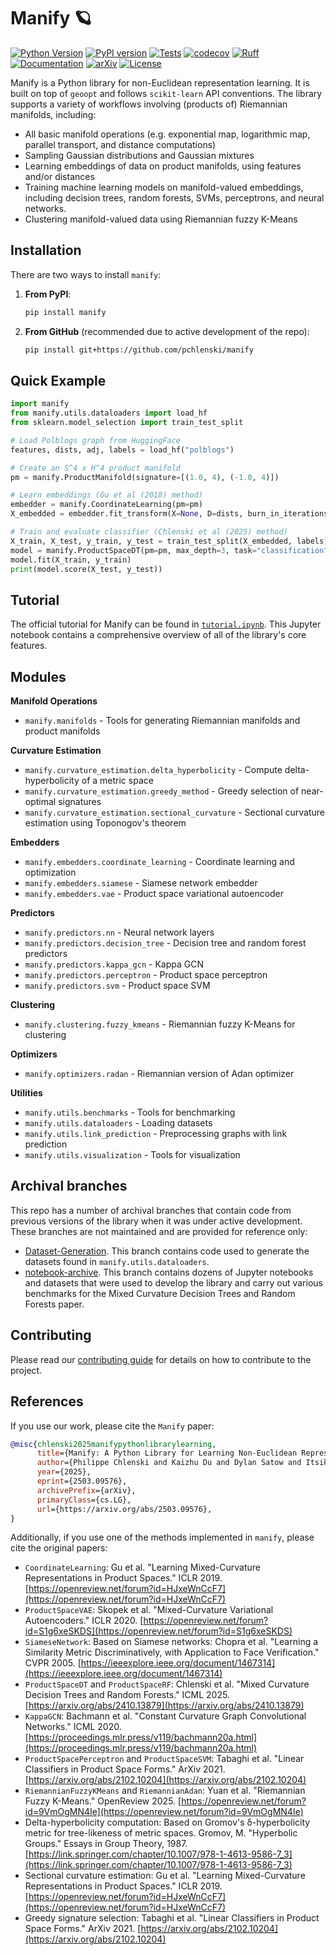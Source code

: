 # Manify 🪐

[![Python Version](https://img.shields.io/badge/python-3.10%2B-blue.svg)](https://www.python.org/downloads/)
[![PyPI version](https://badge.fury.io/py/manify.svg)](https://badge.fury.io/py/manify)
[![Tests](https://github.com/pchlenski/manify/actions/workflows/test.yml/badge.svg)](https://github.com/pchlenski/manify/actions/workflows/test.yml)
[![codecov](https://codecov.io/gh/pchlenski/manify/branch/main/graph/badge.svg)](https://codecov.io/gh/pchlenski/manify)
[![Ruff](https://img.shields.io/endpoint?url=https://raw.githubusercontent.com/astral-sh/ruff/main/assets/badge/v2.json)](https://github.com/astral-sh/ruff)
[![Documentation](https://img.shields.io/badge/docs-manify.readthedocs.io-blue)](https://manify.readthedocs.io)
[![arXiv](https://img.shields.io/badge/arXiv-2503.09576-b31b1b.svg)](https://arxiv.org/abs/2503.09576)
[![License](https://img.shields.io/github/license/pchlenski/manify)](https://github.com/pchlenski/manify/blob/main/LICENSE)

Manify is a Python library for non-Euclidean representation learning. 
It is built on top of `geoopt` and follows `scikit-learn` API conventions.
The library supports a variety of workflows involving (products of) Riemannian manifolds, including:
- All basic manifold operations (e.g. exponential map, logarithmic map, parallel transport, and distance computations)
- Sampling Gaussian distributions and Gaussian mixtures
- Learning embeddings of data on product manifolds, using features and/or distances
- Training machine learning models on manifold-valued embeddings, including decision trees, random forests, SVMs, 
perceptrons, and neural networks.
- Clustering manifold-valued data using Riemannian fuzzy K-Means

## Installation

There are two ways to install `manify`:

1. **From PyPI**:
   ```bash
   pip install manify
   ```

2. **From GitHub** (recommended due to active development of the repo):
   ```bash
   pip install git+https://github.com/pchlenski/manify
   ```

## Quick Example

```python
import manify
from manify.utils.dataloaders import load_hf
from sklearn.model_selection import train_test_split

# Load Polblogs graph from HuggingFace
features, dists, adj, labels = load_hf("polblogs")

# Create an S^4 x H^4 product manifold
pm = manify.ProductManifold(signature=[(1.0, 4), (-1.0, 4)])

# Learn embeddings (Gu et al (2018) method)
embedder = manify.CoordinateLearning(pm=pm)
X_embedded = embedder.fit_transform(X=None, D=dists, burn_in_iterations=200, training_iterations=800)

# Train and evaluate classifier (Chlenski et al (2025) method)
X_train, X_test, y_train, y_test = train_test_split(X_embedded, labels)
model = manify.ProductSpaceDT(pm=pm, max_depth=3, task="classification")
model.fit(X_train, y_train)
print(model.score(X_test, y_test))
```

## Tutorial
The official tutorial for Manify can be found in [`tutorial.ipynb`](tutorial.ipynb). This Jupyter
notebook contains a comprehensive overview of all of the library's core features. 

## Modules

**Manifold Operations**
- `manify.manifolds` - Tools for generating Riemannian manifolds and product manifolds

**Curvature Estimation**
- `manify.curvature_estimation.delta_hyperbolicity` - Compute delta-hyperbolicity of a metric space
- `manify.curvature_estimation.greedy_method` - Greedy selection of near-optimal signatures
- `manify.curvature_estimation.sectional_curvature` - Sectional curvature estimation using Toponogov's theorem

**Embedders**
- `manify.embedders.coordinate_learning` - Coordinate learning and optimization
- `manify.embedders.siamese` - Siamese network embedder
- `manify.embedders.vae` - Product space variational autoencoder

**Predictors**
- `manify.predictors.nn` - Neural network layers
- `manify.predictors.decision_tree` - Decision tree and random forest predictors
- `manify.predictors.kappa_gcn` - Kappa GCN
- `manify.predictors.perceptron` - Product space perceptron
- `manify.predictors.svm` - Product space SVM

**Clustering**
- `manify.clustering.fuzzy_kmeans` - Riemannian fuzzy K-Means for clustering

**Optimizers**
- `manify.optimizers.radan` - Riemannian version of Adan optimizer

**Utilities**
- `manify.utils.benchmarks` - Tools for benchmarking
- `manify.utils.dataloaders` - Loading datasets
- `manify.utils.link_prediction` - Preprocessing graphs with link prediction
- `manify.utils.visualization` - Tools for visualization

## Archival branches
This repo has a number of archival branches that contain code from previous versions of the library when it was under
active development. These branches are not maintained and are provided for reference only:
- [Dataset-Generation](https://github.com/pchlenski/manify/tree/Dataset-Generation). This branch contains code used to
generate the datasets found in `manify.utils.dataloaders`.
- [notebook-archive](https://github.com/pchlenski/manify/tree/notebook_archive). This branch contains dozens of Jupyter
notebooks and datasets that were used to develop the library and carry out various benchmarks for the Mixed Curvature
Decision Trees and Random Forests paper.

## Contributing
Please read our [contributing guide](https://github.com/pchlenski/manify/blob/main/CONTRIBUTING.md) for details on how
to contribute to the project.

## References
If you use our work, please cite the `Manify` paper:
```bibtex
@misc{chlenski2025manifypythonlibrarylearning,
      title={Manify: A Python Library for Learning Non-Euclidean Representations}, 
      author={Philippe Chlenski and Kaizhu Du and Dylan Satow and Itsik Pe'er},
      year={2025},
      eprint={2503.09576},
      archivePrefix={arXiv},
      primaryClass={cs.LG},
      url={https://arxiv.org/abs/2503.09576}, 
}
```

Additionally, if you use one of the methods implemented in `manify`, please cite the original papers:
- `CoordinateLearning`: Gu et al. "Learning Mixed-Curvature Representations in Product Spaces." ICLR 2019. 
[https://openreview.net/forum?id=HJxeWnCcF7](https://openreview.net/forum?id=HJxeWnCcF7)
- `ProductSpaceVAE`: Skopek et al. "Mixed-Curvature Variational Autoencoders." ICLR 2020. 
[https://openreview.net/forum?id=S1g6xeSKDS](https://openreview.net/forum?id=S1g6xeSKDS)
- `SiameseNetwork`: Based on Siamese networks: Chopra et al. "Learning a Similarity Metric Discriminatively, with Application to Face Verification." CVPR 2005. [https://ieeexplore.ieee.org/document/1467314](https://ieeexplore.ieee.org/document/1467314)
- `ProductSpaceDT` and `ProductSpaceRF`: Chlenski et al. "Mixed Curvature Decision Trees and Random Forests." ICML 2025. [https://arxiv.org/abs/2410.13879](https://arxiv.org/abs/2410.13879)
- `KappaGCN`: Bachmann et al. "Constant Curvature Graph Convolutional Networks." ICML 2020. [https://proceedings.mlr.press/v119/bachmann20a.html](https://proceedings.mlr.press/v119/bachmann20a.html)
- `ProductSpacePerceptron` and `ProductSpaceSVM`: Tabaghi et al. "Linear Classifiers in Product Space Forms." ArXiv 2021. [https://arxiv.org/abs/2102.10204](https://arxiv.org/abs/2102.10204)
- `RiemannianFuzzyKMeans` and `RiemannianAdan`: Yuan et al. "Riemannian Fuzzy K-Means." OpenReview 2025. [https://openreview.net/forum?id=9VmOgMN4Ie](https://openreview.net/forum?id=9VmOgMN4Ie)
- Delta-hyperbolicity computation: Based on Gromov's δ-hyperbolicity metric for tree-likeness of metric spaces. Gromov, M. "Hyperbolic Groups." Essays in Group Theory, 1987. [https://link.springer.com/chapter/10.1007/978-1-4613-9586-7_3](https://link.springer.com/chapter/10.1007/978-1-4613-9586-7_3)
- Sectional curvature estimation: Gu et al. "Learning Mixed-Curvature Representations in Product Spaces." ICLR 2019. [https://openreview.net/forum?id=HJxeWnCcF7](https://openreview.net/forum?id=HJxeWnCcF7)
- Greedy signature selection: Tabaghi et al. "Linear Classifiers in Product Space Forms." ArXiv 2021. [https://arxiv.org/abs/2102.10204](https://arxiv.org/abs/2102.10204)